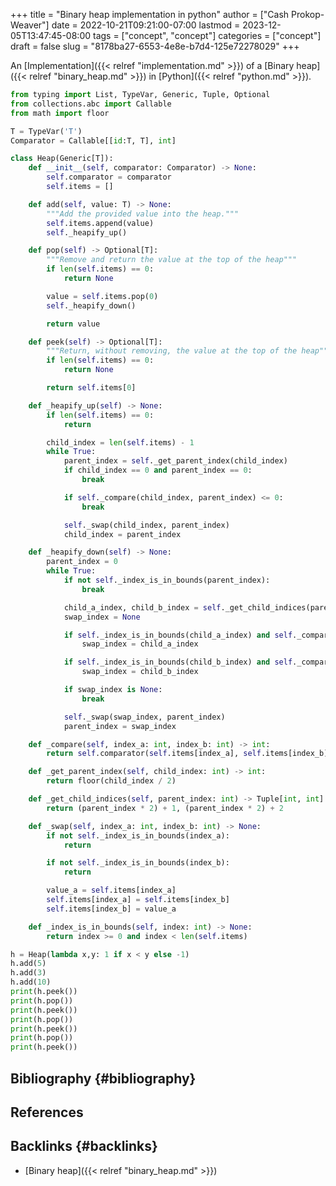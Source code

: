 +++
title = "Binary heap implementation in python"
author = ["Cash Prokop-Weaver"]
date = 2022-10-21T09:21:00-07:00
lastmod = 2023-12-05T13:47:45-08:00
tags = ["concept", "concept"]
categories = ["concept"]
draft = false
slug = "8178ba27-6553-4e8e-b7d4-125e72278029"
+++

An [Implementation]({{< relref "implementation.md" >}}) of a [Binary heap]({{< relref "binary_heap.md" >}}) in [Python]({{< relref "python.md" >}}).

```python
from typing import List, TypeVar, Generic, Tuple, Optional
from collections.abc import Callable
from math import floor

T = TypeVar('T')
Comparator = Callable[[id:T, T], int]

class Heap(Generic[T]):
    def __init__(self, comparator: Comparator) -> None:
        self.comparator = comparator
        self.items = []

    def add(self, value: T) -> None:
        """Add the provided value into the heap."""
        self.items.append(value)
        self._heapify_up()

    def pop(self) -> Optional[T]:
        """Remove and return the value at the top of the heap"""
        if len(self.items) == 0:
            return None

        value = self.items.pop(0)
        self._heapify_down()

        return value

    def peek(self) -> Optional[T]:
        """Return, without removing, the value at the top of the heap"""
        if len(self.items) == 0:
            return None

        return self.items[0]

    def _heapify_up(self) -> None:
        if len(self.items) == 0:
            return

        child_index = len(self.items) - 1
        while True:
            parent_index = self._get_parent_index(child_index)
            if child_index == 0 and parent_index == 0:
                break

            if self._compare(child_index, parent_index) <= 0:
                break

            self._swap(child_index, parent_index)
            child_index = parent_index

    def _heapify_down(self) -> None:
        parent_index = 0
        while True:
            if not self._index_is_in_bounds(parent_index):
                break

            child_a_index, child_b_index = self._get_child_indices(parent_index)
            swap_index = None

            if self._index_is_in_bounds(child_a_index) and self._compare(child_a_index, parent_index) > 0:
                swap_index = child_a_index

            if self._index_is_in_bounds(child_b_index) and self._compare(child_b_index, parent_index) > 0 and self._compare(child_b_index, child_a_index):
                swap_index = child_b_index

            if swap_index is None:
                break

            self._swap(swap_index, parent_index)
            parent_index = swap_index

    def _compare(self, index_a: int, index_b: int) -> int:
        return self.comparator(self.items[index_a], self.items[index_b])

    def _get_parent_index(self, child_index: int) -> int:
        return floor(child_index / 2)

    def _get_child_indices(self, parent_index: int) -> Tuple[int, int]:
        return (parent_index * 2) + 1, (parent_index * 2) + 2

    def _swap(self, index_a: int, index_b: int) -> None:
        if not self._index_is_in_bounds(index_a):
            return

        if not self._index_is_in_bounds(index_b):
            return

        value_a = self.items[index_a]
        self.items[index_a] = self.items[index_b]
        self.items[index_b] = value_a

    def _index_is_in_bounds(self, index: int) -> None:
        return index >= 0 and index < len(self.items)

h = Heap(lambda x,y: 1 if x < y else -1)
h.add(5)
h.add(3)
h.add(10)
print(h.peek())
print(h.pop())
print(h.peek())
print(h.pop())
print(h.peek())
print(h.pop())
print(h.peek())
```


## Bibliography {#bibliography}

## References

<style>.csl-entry{text-indent: -1.5em; margin-left: 1.5em;}</style><div class="csl-bib-body">
</div>


## Backlinks {#backlinks}

-   [Binary heap]({{< relref "binary_heap.md" >}})
